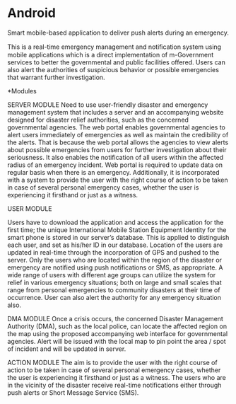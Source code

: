 # Android
Smart mobile-based application to deliver push alerts during an emergency.

This is a real-time emergency management and notiﬁcation system using mobile applications which is a direct implementation of m-Government services to better the  governmental and public facilities offered.  Users can also alert the authorities of suspicious behavior or possible emergencies that warrant further investigation. 

*Modules

SERVER MODULE
Need to use user-friendly disaster and emergency management system that includes a server and an accompanying website designed for disaster relief authorities, such as the concerned governmental agencies. The web portal enables governmental agencies to alert users immediately of emergencies as well as maintain the credibility of the alerts. That is because the web portal allows the agencies to view alerts about possible emergencies from users for further investigation about their seriousness. It also enables the notification of all users within the affected radius of an emergency incident. Web portal is required to update data on regular basis when there is an emergency.  Additionally, it is incorporated with a system to provide the user with the right course of action to be taken in case of several personal emergency cases, whether the user is experiencing it firsthand or just as a witness.


USER MODULE

Users have to download the application and access the application for the first time; the unique International Mobile Station Equipment Identity for the smart phone is stored in our server’s database. This is applied to distinguish each user, and set as his/her ID in our database. Location of the users are updated in real-time through the incorporation of GPS and pushed to the server. Only the users who are located within the region of the disaster or emergency are notified using push notifications or SMS, as appropriate. A wide range of users with different age groups can utilize the system for relief in various emergency situations; both on large and small scales that range from personal emergencies to community disasters at their time of occurrence. User can also alert the authority for any emergency situation also.


DMA MODULE
Once a crisis occurs, the concerned Disaster Management Authority (DMA), such as the local police, can locate the affected region on the map using the proposed accompanying web interface for governmental agencies. Alert will be issued with the local map to pin point the area / spot of incident and will be updated in server.


ACTION MODULE 
The aim is to provide the user with the right course of action to be taken in case of several personal emergency cases, whether the user is experiencing it firsthand or just as a witness. The users who are in the vicinity of the disaster receive real-time notifications either through push alerts or Short Message Service (SMS). 

